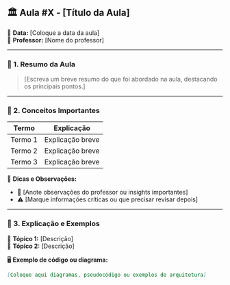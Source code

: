 ## 🏛 Aula #X - [Título da Aula]  
📅 **Data:** [Coloque a data da aula]  
📍 **Professor:** [Nome do professor]  

---

### 📝 1. Resumo da Aula  
> [Escreva um breve resumo do que foi abordado na aula, destacando os principais pontos.]  

---

### 🔑 2. Conceitos Importantes  
| **Termo**  | **Explicação** |
|------------|--------------|
| Termo 1    | Explicação breve |
| Termo 2    | Explicação breve |
| Termo 3    | Explicação breve |

📌 **Dicas e Observações:**  
- 🔹 [Anote observações do professor ou insights importantes]  
- ⚠️ [Marque informações críticas ou que precisar revisar depois]  

---

### 📖 3. Explicação e Exemplos  
📌 **Tópico 1:** [Descrição]  
📌 **Tópico 2:** [Descrição]  

🖥 **Exemplo de código ou diagrama:**  
```markdown
[Coloque aqui diagramas, pseudocódigo ou exemplos de arquitetura]
